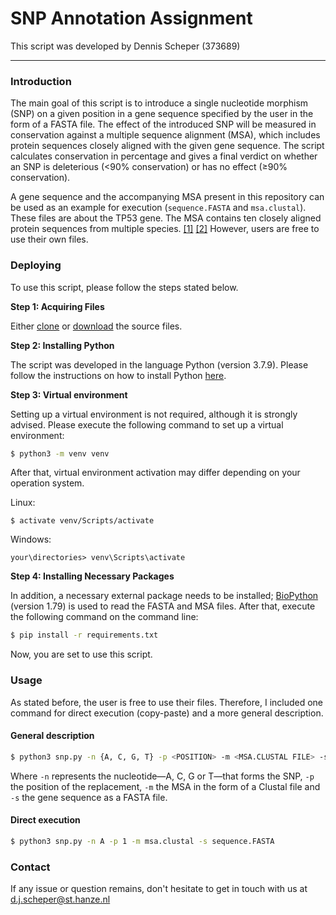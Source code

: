 # SNP Annotation Assignment

This script was developed by Dennis Scheper (373689)

---

### Introduction
The main goal of this script is to introduce a single nucleotide morphism (SNP) on a given position in a gene sequence specified by the user in the form of a FASTA file. The effect of the introduced SNP will be measured in conservation against a multiple sequence alignment (MSA), which includes protein sequences closely aligned with the given gene sequence. The script calculates conservation in percentage and gives a final verdict on whether an SNP is deleterious (<90% conservation) or has no effect (≥90% conservation).

A gene sequence and the accompanying MSA present in this repository can be used as an example for execution (`sequence.FASTA` and `msa.clustal`). These files are about the TP53 gene. The MSA contains ten closely aligned protein sequences from multiple species. [[1]][gene] [[2]][msa] However, users are free to use their own files.

### Deploying
To use this script, please follow the steps stated below.

**Step 1: Acquiring Files**

Either [clone][clone] or [download][download] the source files.

**Step 2: Installing Python**

The script was developed in the language Python (version 3.7.9). Please follow the instructions on how to install Python [here][Python].

**Step 3: Virtual environment**

Setting up a virtual environment is not required, although it is strongly advised. Please execute the following command to set up a virtual environment:

```bash
$ python3 -m venv venv
```

After that, virtual environment activation may differ depending on your operation system. 

Linux:
```{bash}
$ activate venv/Scripts/activate
```

Windows:
```{bash}
your\directories> venv\Scripts\activate
```

**Step 4: Installing Necessary Packages**

In addition, a necessary external package needs to be installed; [BioPython][biopython] (version 1.79) is used to read the FASTA and MSA files. After that, execute the following command on the command line:

```bash
$ pip install -r requirements.txt
```

Now, you are set to use this script.

### Usage
As stated before, the user is free to use their files. Therefore, I included one command for direct execution (copy-paste) and a more general description.

#### General description
```bash
$ python3 snp.py -n {A, C, G, T} -p <POSITION> -m <MSA.CLUSTAL FILE> -s <GENE_SEQUENCE.FASTA FILE>
```

Where `-n` represents the nucleotide—A, C, G or T—that forms the SNP, `-p` the position of the replacement, `-m` the MSA in the form of a Clustal file and `-s` the gene sequence as a FASTA file.

#### Direct execution
```bash
$ python3 snp.py -n A -p 1 -m msa.clustal -s sequence.FASTA
```

### Contact
If any issue or question remains, don't hesitate to get in touch with us at [d.j.scheper@st.hanze.nl](mailto:d.j.scheper@st.hanze.nl)

[msa]: https://www.ncbi.nlm.nih.gov/homologene/41131
[gene]: https://www.ncbi.nlm.nih.gov/nuccore/NM_016399.3
[clone]: https://djscheper@bitbucket.org/djscheper/snp_opdracht_bin3.git
[download]: https://bitbucket.org/djscheper/snp_opdracht_bin3/src/master/
[python]: https://www.python.org/
[biopython]: https://biopython.org/

